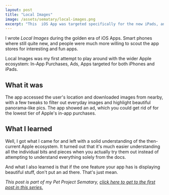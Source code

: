 ```yaml
---
layout: post
title: "Local Images"
image: /assets/sematary/local-images.png
excerpt: "This  iOS App was targeted specifically for the new iPads, and displayed beautiful images from nearby."
---
```

I wrote *Local Images* during the golden era of iOS Apps. Smart phones where
still quite new, and people were much more willing to scout the app stores for
interesting and fun apps.

Local Images was my first attempt to play around with the wider Apple ecosystem:
In-App Purchases, Ads, Apps targeted for both iPhones and iPads.

## What it was
The app accessed the user's location and downloaded images from nearby, with a
few tweaks to filter out everyday images and highlight beautiful panorama-like
pics. The app showed an ad, which you could get rid of for the lowest tier of
Apple's in-app purchases.

## What I learned
Well, I got what I came for and left with a solid understanding of the
then-current Apple ecosystem. It turned out that it's much easier understanding
all the individual bits and pieces when you actually try them out instead of
attempting to understand everything solely from the docs.

And what I also learned is that if the one feature your app has is displaying
beautiful stuff, don't put an ad there. That's just mean.

*This post is part of my Pet Project Sematary, [click here to get to the first
post in this series.](/sematary/start)*